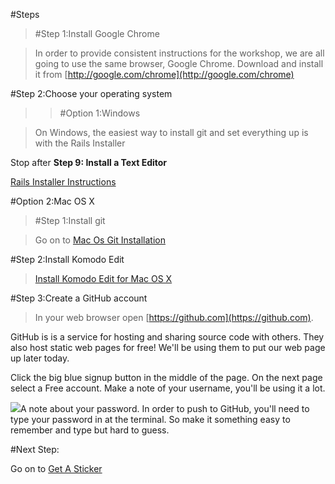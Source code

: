#Steps


>[]()#Step 1:Install Google Chrome


>In order to provide consistent instructions for the workshop, we are all going to use the same browser, Google Chrome. Download and install it from 
[http://google.com/chrome](http://google.com/chrome)

[]()#Step 2:Choose your operating system


>>[]()#Option 1:Windows


>On Windows, the easiest way to install git and set everything up is with the Rails Installer

Stop after 
**Step 9: Install a Text Editor**

[Rails Installer Instructions](/installfest/windows)


[]()#Option 2:Mac OS X


>[]()#Step 1:Install git


>Go on to 
[Mac Os Git Installation](mac_os_git_installation?back=tool_installation%23step2-0-2-1)

[]()#Step 2:Install Komodo Edit


>[Install Komodo Edit for Mac OS X](/installfest/install_komodo_edit_for_mac)

[]()#Step 3:Create a GitHub account


>In your web browser open 
[https://github.com](https://github.com).

GitHub is is a service for hosting and sharing source code with others. They also host static web pages for free! We'll be using them to put our web page up later today.

Click the big blue signup button in the middle of the page. On the next page select a Free account. Make a note of your username, you'll be using it a lot.

![](/img/info.png)A note about your password. In order to push to GitHub, you'll need to type your password in at the terminal. So make it something easy to remember and type but hard to guess.

#Next Step:


Go on to 
[Get A Sticker](get_a_sticker?back=tool_installation%23step3)